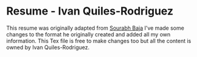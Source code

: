 # Resume - Ivan Quiles-Rodriguez
This resume was originally adapted from [Sourabh Baja](https://github.com/sb2nov/resume)
I've made some changes to the format he originally created and added all my own information.
This Tex file is free to make changes too but all the content is owned by Ivan Quiles-Rodriguez.
